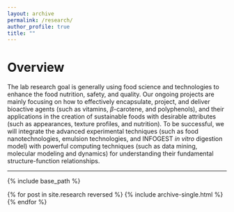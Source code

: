 ```yaml
---
layout: archive
permalink: /research/
author_profile: true
title: ""
---
```


Overview
======
The lab research goal is generally using food science and technologies to enhance
the food nutrition, safety, and quality.
Our ongoing projects are mainly focusing on how to effectively encapsulate, project,
and deliver bioactive agents (such as vitamins, $\beta$-carotene, and polyphenols), and
their applications in the creation of sustainable foods with desirable attributes (such as
appearances, texture profiles, and nutrition). To be successful, we will integrate the
advanced experimental techniques (such as food nanotechnologies, emulsion technologies, and
INFOGEST _in vitro_ digestion model) with powerful computing techniques (such as
data mining, molecular modeling and dynamics) for understanding their fundamental
structure-function relationships.

-----------------------

{% include base_path %}

{% for post in site.research reversed %}
  {% include archive-single.html %}
{% endfor %}
